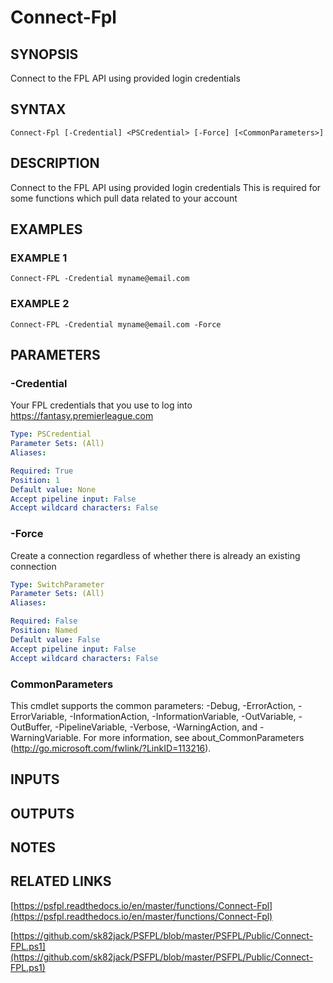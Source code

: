 # Connect-Fpl

## SYNOPSIS
Connect to the FPL API using provided login credentials

## SYNTAX

```
Connect-Fpl [-Credential] <PSCredential> [-Force] [<CommonParameters>]
```

## DESCRIPTION
Connect to the FPL API using provided login credentials
This is required for some functions which pull data related to your account

## EXAMPLES

### EXAMPLE 1
```
Connect-FPL -Credential myname@email.com
```

### EXAMPLE 2
```
Connect-FPL -Credential myname@email.com -Force
```

## PARAMETERS

### -Credential
Your FPL credentials that you use to log into https://fantasy.premierleague.com

```yaml
Type: PSCredential
Parameter Sets: (All)
Aliases:

Required: True
Position: 1
Default value: None
Accept pipeline input: False
Accept wildcard characters: False
```

### -Force
Create a connection regardless of whether there is already an existing connection

```yaml
Type: SwitchParameter
Parameter Sets: (All)
Aliases:

Required: False
Position: Named
Default value: False
Accept pipeline input: False
Accept wildcard characters: False
```

### CommonParameters
This cmdlet supports the common parameters: -Debug, -ErrorAction, -ErrorVariable, -InformationAction, -InformationVariable, -OutVariable, -OutBuffer, -PipelineVariable, -Verbose, -WarningAction, and -WarningVariable.
For more information, see about_CommonParameters (http://go.microsoft.com/fwlink/?LinkID=113216).

## INPUTS

## OUTPUTS

## NOTES

## RELATED LINKS

[https://psfpl.readthedocs.io/en/master/functions/Connect-Fpl](https://psfpl.readthedocs.io/en/master/functions/Connect-Fpl)

[https://github.com/sk82jack/PSFPL/blob/master/PSFPL/Public/Connect-FPL.ps1](https://github.com/sk82jack/PSFPL/blob/master/PSFPL/Public/Connect-FPL.ps1)


